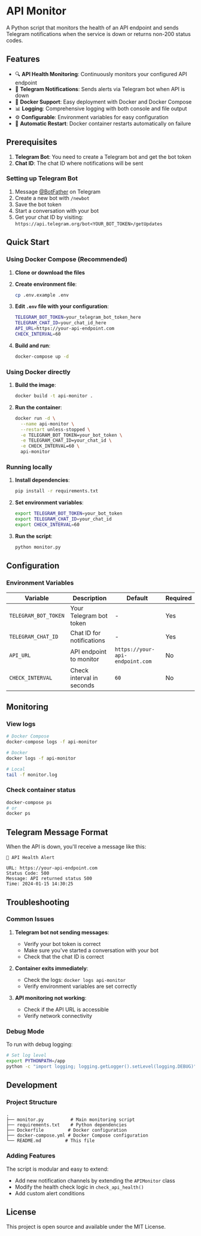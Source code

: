 # API Monitor

A Python script that monitors the health of an API endpoint and sends Telegram notifications when the service is down or returns non-200 status codes.

## Features

- 🔍 **API Health Monitoring**: Continuously monitors your configured API endpoint
- 📱 **Telegram Notifications**: Sends alerts via Telegram bot when API is down
- 🐳 **Docker Support**: Easy deployment with Docker and Docker Compose
- 📊 **Logging**: Comprehensive logging with both console and file output
- ⚙️ **Configurable**: Environment variables for easy configuration
- 🔄 **Automatic Restart**: Docker container restarts automatically on failure

## Prerequisites

1. **Telegram Bot**: You need to create a Telegram bot and get the bot token
2. **Chat ID**: The chat ID where notifications will be sent

### Setting up Telegram Bot

1. Message [@BotFather](https://t.me/botfather) on Telegram
2. Create a new bot with `/newbot`
3. Save the bot token
4. Start a conversation with your bot
5. Get your chat ID by visiting: `https://api.telegram.org/bot<YOUR_BOT_TOKEN>/getUpdates`

## Quick Start

### Using Docker Compose (Recommended)

1. **Clone or download the files**

2. **Create environment file**:
   ```bash
   cp .env.example .env
   ```

3. **Edit `.env` file with your configuration**:
   ```bash
   TELEGRAM_BOT_TOKEN=your_telegram_bot_token_here
   TELEGRAM_CHAT_ID=your_chat_id_here
   API_URL=https://your-api-endpoint.com
   CHECK_INTERVAL=60
   ```

4. **Build and run**:
   ```bash
   docker-compose up -d
   ```

### Using Docker directly

1. **Build the image**:
   ```bash
   docker build -t api-monitor .
   ```

2. **Run the container**:
   ```bash
   docker run -d \
     --name api-monitor \
     --restart unless-stopped \
     -e TELEGRAM_BOT_TOKEN=your_bot_token \
     -e TELEGRAM_CHAT_ID=your_chat_id \
     -e CHECK_INTERVAL=60 \
     api-monitor
   ```

### Running locally

1. **Install dependencies**:
   ```bash
   pip install -r requirements.txt
   ```

2. **Set environment variables**:
   ```bash
   export TELEGRAM_BOT_TOKEN=your_bot_token
   export TELEGRAM_CHAT_ID=your_chat_id
   export CHECK_INTERVAL=60
   ```

3. **Run the script**:
   ```bash
   python monitor.py
   ```

## Configuration

### Environment Variables

| Variable | Description | Default | Required |
|----------|-------------|---------|----------|
| `TELEGRAM_BOT_TOKEN` | Your Telegram bot token | - | Yes |
| `TELEGRAM_CHAT_ID` | Chat ID for notifications | - | Yes |
| `API_URL` | API endpoint to monitor | `https://your-api-endpoint.com` | No |
| `CHECK_INTERVAL` | Check interval in seconds | `60` | No |

## Monitoring

### View logs

```bash
# Docker Compose
docker-compose logs -f api-monitor

# Docker
docker logs -f api-monitor

# Local
tail -f monitor.log
```

### Check container status

```bash
docker-compose ps
# or
docker ps
```

## Telegram Message Format

When the API is down, you'll receive a message like this:

```
🚨 API Health Alert

URL: https://your-api-endpoint.com
Status Code: 500
Message: API returned status 500
Time: 2024-01-15 14:30:25
```

## Troubleshooting

### Common Issues

1. **Telegram bot not sending messages**:
   - Verify your bot token is correct
   - Make sure you've started a conversation with your bot
   - Check that the chat ID is correct

2. **Container exits immediately**:
   - Check the logs: `docker logs api-monitor`
   - Verify environment variables are set correctly

3. **API monitoring not working**:
   - Check if the API URL is accessible
   - Verify network connectivity

### Debug Mode

To run with debug logging:

```bash
# Set log level
export PYTHONPATH=/app
python -c "import logging; logging.getLogger().setLevel(logging.DEBUG)" && python monitor.py
```

## Development

### Project Structure

```
.
├── monitor.py          # Main monitoring script
├── requirements.txt    # Python dependencies
├── Dockerfile         # Docker configuration
├── docker-compose.yml # Docker Compose configuration
└── README.md         # This file
```

### Adding Features

The script is modular and easy to extend:

- Add new notification channels by extending the `APIMonitor` class
- Modify the health check logic in `check_api_health()`
- Add custom alert conditions

## License

This project is open source and available under the MIT License. 